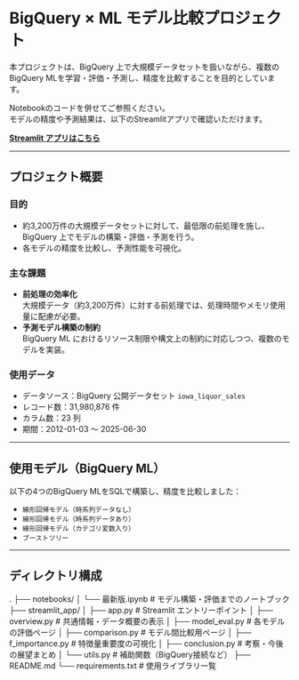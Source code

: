 # BigQuery × ML モデル比較プロジェクト

本プロジェクトは、BigQuery 上で大規模データセットを扱いながら、複数のBigQuery MLを学習・評価・予測し、精度を比較することを目的としています。

Notebookのコードを併せてご参照ください。  
モデルの精度や予測結果は、以下のStreamlitアプリで確認いただけます。

**[Streamlit アプリはこちら](https://iowa-sales-project.streamlit.app/)**

---

## プロジェクト概要

### 目的

- 約3,200万件の大規模データセットに対して、最低限の前処理を施し、BigQuery 上でモデルの構築・評価・予測を行う。
- 各モデルの精度を比較し、予測性能を可視化。

### 主な課題

- **前処理の効率化**  
  大規模データ（約3,200万件）に対する前処理では、処理時間やメモリ使用量に配慮が必要。
- **予測モデル構築の制約**  
  BigQuery ML におけるリソース制限や構文上の制約に対応しつつ、複数のモデルを実装。

### 使用データ

- データソース：BigQuery 公開データセット `iowa_liquor_sales`
- レコード数：31,980,876 件
- カラム数：23 列
- 期間：2012-01-03 〜 2025-06-30

---

## 使用モデル（BigQuery ML）

以下の4つのBigQuery MLをSQLで構築し、精度を比較しました：

- `線形回帰モデル（時系列データなし）`
- `線形回帰モデル（時系列データあり）`
- `線形回帰モデル（カテゴリ変数入り）`
- `ブーストツリー`

---

## ディレクトリ構成


.
├── notebooks/
│   └── 最新版.ipynb                # モデル構築・評価までのノートブック
├── streamlit_app/
│   ├── app.py                     # Streamlit エントリーポイント
│   ├── overview.py                # 共通情報・データ概要の表示
│   ├── model_eval.py              # 各モデルの評価ページ
│   ├── comparison.py              # モデル間比較用ページ
│   ├── f_importance.py            # 特徴量重要度の可視化
│   ├── conclusion.py              # 考察・今後の展望まとめ
│   └── utils.py                   # 補助関数（BigQuery接続など）
├── README.md
└── requirements.txt              # 使用ライブラリ一覧


